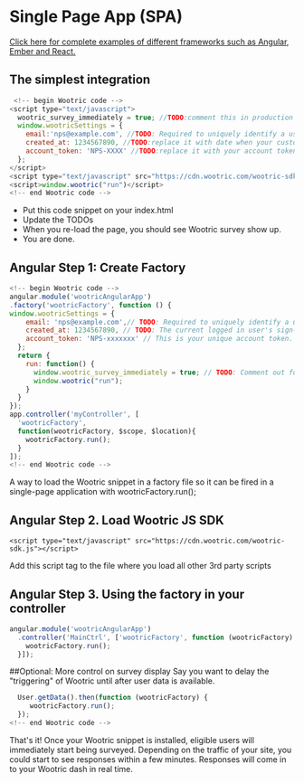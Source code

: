 # Single Page App (SPA)
[Click here for complete examples of different frameworks such as Angular, Ember and React.](https://github.com/Wootric/spa-examples)

## The simplest integration
```javascript
 <!-- begin Wootric code -->
<script type="text/javascript">
  wootric_survey_immediately = true; //TODO:comment this in production
  window.wootricSettings = {
    email:'nps@example.com', //TODO: Required to uniquely identify a user. It can be any unique value other than email.
    created_at: 1234567890, //TODO:replace it with date when your customer signed up           
    account_token: 'NPS-XXXX' //TODO:replace it with your account token       
  };    
</script>
<script type="text/javascript" src="https://cdn.wootric.com/wootric-sdk.js"></script>
<script>window.wootric("run")</script>
<!-- end Wootric code -->
```
* Put this code snippet on your index.html
* Update the TODOs
* When you re-load the page, you should see Wootric survey show up.
* You are done.

## Angular Step 1: Create Factory

```javascript
<!-- begin Wootric code -->
angular.module('wootricAngularApp')
.factory('wootricFactory', function () {
window.wootricSettings = {
    email: 'nps@example.com',// TODO: Required to uniquely identify a user. It can be any unique value other than email.
    created_at: 1234567890, // TODO: The current logged in user's sign-up date as a 10 digit Unix timestamp.
    account_token: 'NPS-xxxxxxx' // This is your unique account token.
  };
  return {
    run: function() {
      window.wootric_survey_immediately = true; // TODO: Comment out for production.      
      window.wootric("run");
    }
  }
});
app.controller('myController', [
  'wootricFactory',
  function(wootricFactory, $scope, $location){
    wootricFactory.run();
  }
]);
<!-- end Wootric code -->
```
A way to load the Wootric snippet in a factory file so it can be fired in a single-page application with wootricFactory.run();  

## Angular Step 2. Load Wootric JS SDK
```
<script type="text/javascript" src="https://cdn.wootric.com/wootric-sdk.js"></script>
```
Add this script tag to the file where you load all other 3rd party scripts
## Angular Step 3. Using the factory in your controller

```javascript
angular.module('wootricAngularApp')
  .controller('MainCtrl', ['wootricFactory', function (wootricFactory) {
    wootricFactory.run();
  }]);
```

##Optional: More control on survey display
Say you want to delay the "triggering" of Wootric until after user data is available.

```javascript
  User.getData().then(function (wootricFactory) {
     wootricFactory.run();
  });
<!--­­ end Wootric code ­­-->
```

That's it! Once your Wootric snippet is installed, eligible users will immediately start being surveyed.
Depending on the traffic of your site, you could start to see responses within a few minutes.
Responses will come in to your Wootric dash in real time.
